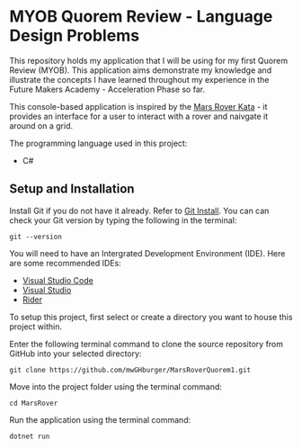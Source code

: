 # MYOB Quorem Review - Language Design Problems
This repository holds my application that I will be using for my first Quorem Review (MYOB). This application aims demonstrate my knowledge and illustrate the concepts I have learned throughout my experience in the Future Makers Academy - Acceleration Phase so far.

This console-based application is inspired by the [Mars Rover Kata](https://github.com/MYOB-Technology/General_Developer/blob/main/katas/kata-mars-rover/kata-mars-rover.md) - it provides an interface for a user to interact with a rover and naivgate it around on a grid. 

The programming language used in this project:
- C#

## Setup and Installation
Install Git if you do not have it already. Refer to [Git Install](https://git-scm.com/book/en/v2/Getting-Started-Installing-Git). You can can check your Git version by typing the following in the terminal:
```
git --version
```

You will need to have an Intergrated Development Environment (IDE). Here are some recommended IDEs:
- [Visual Studio Code](https://code.visualstudio.com/)
- [Visual Studio](https://visualstudio.microsoft.com/vs/)
- [Rider](https://www.jetbrains.com/rider/)


To setup this project, first select or create a directory you want to house this project within.

Enter the following terminal command to clone the source repository from GitHub into your selected directory:
```
git clone https://github.com/mwGHburger/MarsRoverQuorem1.git
```

Move into the project folder using the terminal command:
```
cd MarsRover
```

Run the application using the terminal command:
```
dotnet run
```
